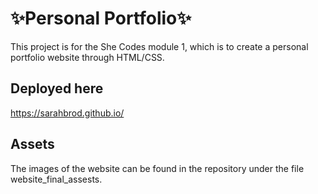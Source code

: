 # ✨Personal Portfolio✨

This project is for the She Codes module 1, which is to create a personal portfolio website through HTML/CSS.  

## Deployed here
https://sarahbrod.github.io/

## Assets 
The images of the website can be found in the repository under the file website_final_assests.  

